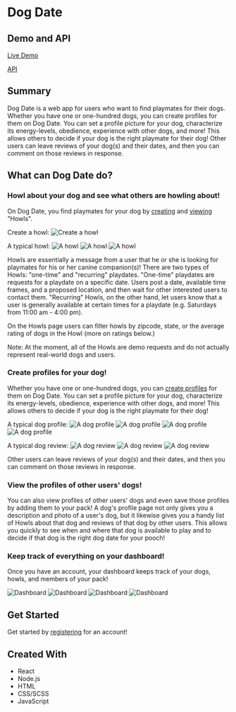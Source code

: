 # Dog Date

## Demo and API
[Live Demo](https://dog-date-app.herokuapp.com/)

[API](https://github.com/lkarper/dog-date-api)

## Summary
Dog Date is a web app for users who want to find playmates for their dogs. Whether you have one or one-hundred dogs, you can create profiles for them on Dog Date. You can set a profile picture for your dog, characterize its energy-levels, obedience, experience with other dogs, and more! This allows others to decide if your dog is the right playmate for their dog! Other users can leave reviews of your dog(s) and their dates, and then you can comment on those reviews in response.

## What can Dog Date do?

### Howl about your dog and see what others are howling about!
On Dog Date, you find playmates for your dog by [creating](https://dog-date-app.herokuapp.com/create-howl) and [viewing](https://dog-date-app.herokuapp.com/howls) "Howls". 

Create a howl:
![Create a howl](public/images/dog-date-screenshots/create_howl_1.png)

A typical howl:
![A howl](public/images/dog-date-screenshots/howl_view_1.png)
![A howl](public/images/dog-date-screenshots/howl_view_2.png)
![A howl](public/images/dog-date-screenshots/howl_view_3.png)

Howls are essentially a message from a user that he or she is looking for playmates for his or her canine companion(s)! There are two types of Howls: "one-time" and "recurring" playdates. "One-time" playdates are requests for a playdate on a specific date. Users post a date, available time frames, and a proposed location, and then wait for other interested users to contact them. "Recurring" Howls, on the other hand, let users know that a user is generally available at certain times for a playdate (e.g. Saturdays from 11:00 am - 4:00 pm).

On the Howls page users can filter howls by zipcode, state, or the average rating of dogs in the Howl (more on ratings below.)

Note: At the moment, all of the Howls are demo requests and do not actually represent real-world dogs and users.

### Create profiles for your dog!
Whether you have one or one-hundred dogs, you can [create profiles](https://dog-date-app.herokuapp.com/create-dog-profile) for them on Dog Date. You can set a profile picture for your dog, characterize its energy-levels, obedience, experience with other dogs, and more! This allows others to decide if your dog is the right playmate for their dog!

A typical dog profile:
![A dog profile](public/images/dog-date-screenshots/dog_profile_1.png)
![A dog profile](public/images/dog-date-screenshots/dog_profile_2.png)
![A dog profile](public/images/dog-date-screenshots/dog_profile_3.png)
![A dog profile](public/images/dog-date-screenshots/dog_profile_4.png)

A typical dog review:
![A dog review](public/images/dog-date-screenshots/review_1.png)
![A dog review](public/images/dog-date-screenshots/review_2.png)
![A dog review](public/images/dog-date-screenshots/review_3.png)

Other users can leave reviews of your dog(s) and their dates, and then you can comment on those reviews in response.

### View the profiles of other users' dogs!
You can also view profiles of other users' dogs and even save those profiles by adding them to your pack! A dog's profile page not only gives you a description and photo of a user's dog, but it likewise gives you a handy list of Howls about that dog and reviews of that dog by other users. This allows you quickly to see when and where that dog is available to play and to decide if that dog is the right dog date for your pooch!

### Keep track of everything on your dashboard!
Once you have an account, your dashboard keeps track of your dogs, howls, and members of your pack!

![Dashboard](public/images/dog-date-screenshots/dashboard_1.png)
![Dashboard](public/images/dog-date-screenshots/dashboard_2.png)
![Dashboard](public/images/dog-date-screenshots/dashboard_3.png)
![Dashboard](public/images/dog-date-screenshots/dashboard_4.png)

## Get Started
Get started by [registering](https://dog-date-app.herokuapp.com/register) for an account!

## Created With
* React
* Node.js
* HTML
* CSS/SCSS
* JavaScript
